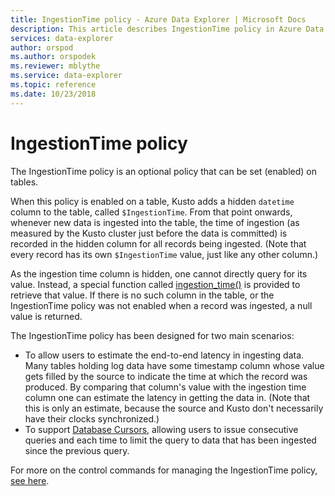 ```yaml
---
title: IngestionTime policy - Azure Data Explorer | Microsoft Docs
description: This article describes IngestionTime policy in Azure Data Explorer.
services: data-explorer
author: orspod
ms.author: orspodek
ms.reviewer: mblythe
ms.service: data-explorer
ms.topic: reference
ms.date: 10/23/2018
---
```

# IngestionTime policy

The IngestionTime policy is an optional policy that can be set (enabled) on tables.

When this policy is enabled on a table, Kusto adds a hidden `datetime` column
to the table, called `$IngestionTime`. From that point onwards,
whenever new data is ingested into the table, the time of ingestion
(as measured by the Kusto cluster just before the data is committed)
is recorded in the hidden column for all records being ingested. (Note that
every record has its own `$IngestionTime` value, just like any other column.)

As the ingestion time column is hidden, one cannot directly query for its value.
Instead, a special function called
[ingestion_time()](../query/ingestiontimefunction.md)
is provided to retrieve that value. If there is no such column in the table,
or the IngestionTime policy was not enabled when a record was ingested, a null
value is returned.

The IngestionTime policy has been designed for two main scenarios:
* To allow users to estimate the end-to-end latency in ingesting data.
  Many tables holding log data have some timestamp column whose value
  gets filled by the source to indicate the time at which the record was
  produced. By comparing that column's value with the ingestion time column
  one can estimate the latency in getting the data in. (Note that this
  is only an estimate, because the source and Kusto don't necessarily
  have their clocks synchronized.)
* To support [Database Cursors](../management/databasecursor.md),
  allowing users to issue consecutive queries and each time to limit the
  query to data that has been ingested since the previous query.



For more on the control commands for managing the IngestionTime policy, [see here](../management/ingestiontime-policy.md).